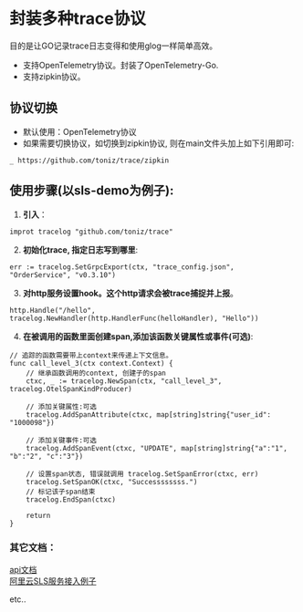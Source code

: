 # 封装多种trace协议
目的是让GO记录trace日志变得和使用glog一样简单高效。    
* 支持OpenTelemetry协议。封装了OpenTelemetry-Go.
* 支持zipkin协议。

## 协议切换
* 默认使用：OpenTelemetry协议
* 如果需要切换协议，如切换到zipkin协议, 则在main文件头加上如下引用即可:
```
_ https://github.com/toniz/trace/zipkin
```

## 使用步骤(以sls-demo为例子):
1. **引入**：
```
improt tracelog "github.com/toniz/trace"
```
2. **初始化trace, 指定日志写到哪里**:
```
err := tracelog.SetGrpcExport(ctx, "trace_config.json", "OrderService", "v0.3.10")
```
3. **对http服务设置hook。这个http请求会被trace捕捉并上报**。
```
http.Handle("/hello", tracelog.NewHandler(http.HandlerFunc(helloHandler), "Hello"))
```
4. **在被调用的函数里面创建span,添加该函数关键属性或事件(可选)**:
```
// 追踪的函数需要带上context来传递上下文信息。
func call_level_3(ctx context.Context) {
    // 继承函数调用的context, 创建子的span
    ctxc, _ := tracelog.NewSpan(ctx, "call_level_3", tracelog.OtelSpanKindProducer)

    // 添加关键属性:可选
    tracelog.AddSpanAttribute(ctxc, map[string]string{"user_id": "1000098"})

    // 添加关键事件:可选
    tracelog.AddSpanEvent(ctxc, "UPDATE", map[string]string{"a":"1", "b":"2", "c":"3"})

    // 设置span状态, 错误就调用 tracelog.SetSpanError(ctxc, err)
    tracelog.SetSpanOK(ctxc, "Successssssss.")
    // 标记该子span结束
    tracelog.EndSpan(ctxc)

    return
}
```

### 其它文档：
[api文档](doc/api.md)    
[阿里云SLS服务接入例子](https://github.com/toniz/SLS-Aliyun)    

 
etc..

